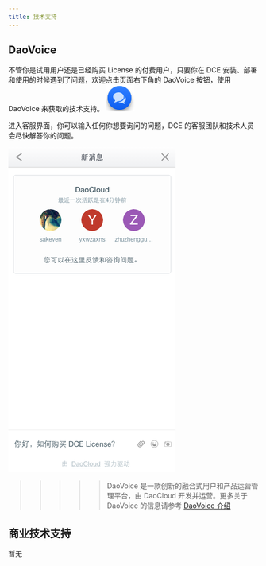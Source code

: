 ```yaml
---
title: 技术支持
---
```


## DaoVoice

不管你是试用用户还是已经购买 License 的付费用户，只要你在 DCE 安装、部署和使用的时候遇到了问题，欢迎点击页面右下角的 DaoVoice 按钮，使用 DaoVoice 来获取的技术支持。
![](daovoice.jpg)

进入客服界面，你可以输入任何你想要询问的问题，DCE 的客服团队和技术人员会尽快解答你的问题。

![](daovoice_1.png)

>>>>> DaoVoice 是一款创新的融合式用户和产品运营管理平台，由 DaoCloud 开发并运营。更多关于 DaoVoice 的信息请参考 [DaoVoice 介绍](http://docs.daocloud.io/daovoice-quickstart/introduction)

## 商业技术支持

暂无

